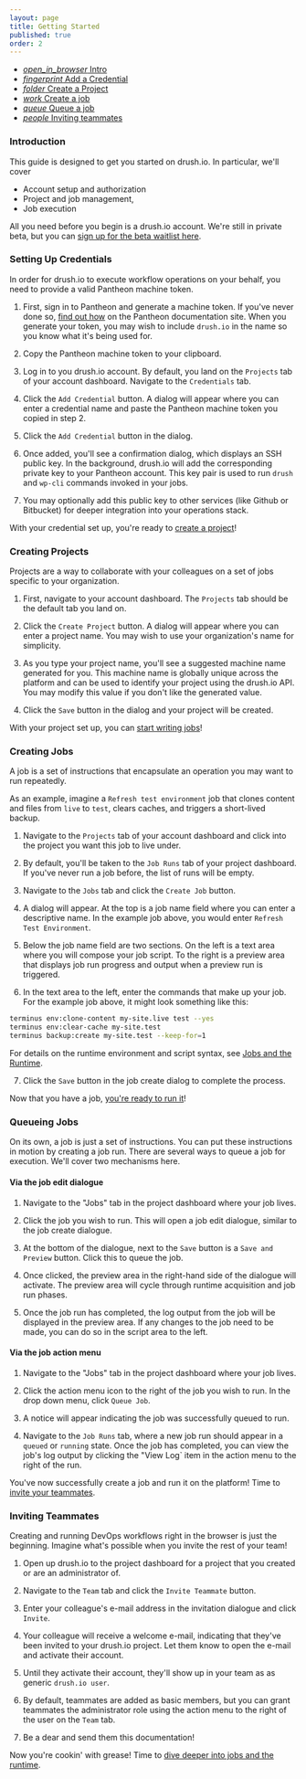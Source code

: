 ```yaml
---
layout: page
title: Getting Started
published: true
order: 2
---
```


<div class="col s12 no-padding">
  <ul class="tabs tabs-fixed-width">
    <li class="tab col s2"><a href="#intro"><i class="material-icons">open_in_browser</i> Intro</a></li>
    <li class="tab col s2"><a href="#setting-up-credentials"><i class="material-icons">fingerprint</i> Add a Credential</a></li>
    <li class="tab col s2"><a href="#creating-projects"><i class="material-icons">folder</i> Create a Project</a></li>
    <li class="tab col s2"><a href="#creating-jobs"><i class="material-icons">work</i> Create a job</a></li>
    <li class="tab col s2"><a href="#queueing-jobs"><i class="material-icons">queue</i> Queue a job</a></li>
    <li class="tab col s2"><a href="#inviting-teammates"><i class="material-icons">people</i> Inviting teammates</a></li>
  </ul>
</div>
<div class="container">
  <div id="intro" class="col s12">
<div markdown="1">

### Introduction

This guide is designed to get you started on drush.io. In particular, we'll cover 

- Account setup and authorization
- Project and job management,
- Job execution

All you need before you begin is a drush.io account. We're still in private beta, but you can [sign up for the beta waitlist here](https://www.drush.io/#beta).

</div>
  </div>
  <div id="setting-up-credentials" class="col s12">
<div markdown="1">

### Setting Up Credentials

In order for drush.io to execute workflow operations on your behalf, you need to provide a valid Pantheon machine token.

1. First, sign in to Pantheon and generate a machine token. If you've never done so, [find out how](https://pantheon.io/docs/machine-tokens/) on the Pantheon documentation site. When you generate your token, you may wish to include `drush.io` in the name so you know what it's being used for.

2. Copy the Pantheon machine token to your clipboard.

3. Log in to you drush.io account. By default, you land on the `Projects` tab of your account dashboard. Navigate to the `Credentials` tab.

4. Click the `Add Credential` button. A dialog will appear where you can enter a credential name and paste the Pantheon machine token you copied in step 2.

5. Click the `Add Credential` button in the dialog.

6. Once added, you'll see a confirmation dialog, which displays an SSH public key. In the background, drush.io will add the corresponding private key to your Pantheon account. This key pair is used to run `drush` and `wp-cli` commands invoked in your jobs.

7. You may optionally add this public key to other services (like Github or Bitbucket) for deeper integration into your operations stack.

With your credential set up, you're ready to [create a project](#creating-projects)!

</div>
  </div>
  <div id="creating-projects" class="col s12">
<div markdown="1">

### Creating Projects

Projects are a way to collaborate with your colleagues on a set of jobs specific to your organization.

1. First, navigate to your account dashboard. The `Projects` tab should be the default tab you land on.

2. Click the `Create Project` button. A dialog will appear where you can enter a project name. You may wish to use your organization's name for simplicity.

3. As you type your project name, you'll see a suggested machine name generated for you. This machine name is globally unique across the platform and can be used to identify your project using the drush.io API. You may modify this value if you don't like the generated value.

4. Click the `Save` button in the dialog and your project will be created.

With your project set up, you can [start writing jobs](#creating-jobs)!

</div>
  </div>
  <div id="creating-jobs" class="col s12">
<div markdown="1">

### Creating Jobs

A job is a set of instructions that encapsulate an operation you may want to run repeatedly.

As an example, imagine a `Refresh test environment` job that clones content and files from `live` to `test`, clears caches, and triggers a short-lived backup.

1. Navigate to the `Projects` tab of your account dashboard and click into the project you want this job to live under.

2. By default, you'll be taken to the `Job Runs` tab of your project dashboard. If you've never run a job before, the list of runs will be empty.

3. Navigate to the `Jobs` tab and click the `Create Job` button.

4. A dialog will appear. At the top is a job name field where you can enter a descriptive name. In the example job above, you would enter `Refresh Test Environment`.

5. Below the job name field are two sections. On the left is a text area where you will compose your job script. To the right is a preview area that displays job run progress and output when a preview run is triggered.

6. In the text area to the left, enter the commands that make up your job. For the example job above, it might look something like this:
```sh
terminus env:clone-content my-site.live test --yes
terminus env:clear-cache my-site.test
terminus backup:create my-site.test --keep-for=1
```
For details on the runtime environment and script syntax, see [Jobs and the Runtime](#).

7. Click the `Save` button in the job create dialog to complete the process.

Now that you have a job, [you're ready to run it](#queueing-jobs)!

</div>
  </div>
  <div id="queueing-jobs" class="col s12">
<div markdown="1">

### Queueing Jobs

On its own, a job is just a set of instructions. You can put these instructions in motion by creating a job run. There are several ways to queue a job for execution. We'll cover two mechanisms here.

#### Via the job edit dialogue
1. Navigate to the "Jobs" tab in the project dashboard where your job lives.

2. Click the job you wish to run. This will open a job edit dialogue, similar to the job create dialogue.

3. At the bottom of the dialogue, next to the `Save` button is a `Save and Preview` button. Click this to queue the job.

4. Once clicked, the preview area in the right-hand side of the dialogue will activate. The preview area will cycle through runtime acquisition and job run phases. 

5. Once the job run has completed, the log output from the job will be displayed in the preview area. If any changes to the job need to be made, you can do so in the script area to the left.

#### Via the job action menu
1. Navigate to the "Jobs" tab in the project dashboard where your job lives.

2. Click the action menu icon to the right of the job you wish to run. In the drop down menu, click `Queue Job`.

3. A notice will appear indicating the job was successfully queued to run.

4. Navigate to the `Job Runs` tab, where a new job run should appear in a `queued` or `running` state. Once the job has completed, you can view the job's log output by clicking the "View Log` item in the action menu to the right of the run.

You've now successfully create a job and run it on the platform! Time to [invite your teammates](#inviting-teammates).

</div>
  </div>
  <div id="inviting-teammates" class="col s12">
<div markdown="1">

### Inviting Teammates

Creating and running DevOps workflows right in the browser is just the beginning. Imagine what's possible when you invite the rest of your team!

1. Open up drush.io to the project dashboard for a project that you created or are an administrator of.

2. Navigate to the `Team` tab and click the `Invite Teammate` button.

3. Enter your colleague's e-mail address in the invitation dialogue and click `Invite`.

4. Your colleague will receive a welcome e-mail, indicating that they've been invited to your drush.io project. Let them know to open the e-mail and activate their account.

5. Until they activate their account, they'll show up in your team as as generic `drush.io user`.

6. By default, teammates are added as basic members, but you can grant teammates the administrator role using the action menu to the right of the user on the `Team` tab.

7. Be a dear and send them this documentation!

Now you're cookin' with grease! Time to [dive deeper into jobs and the runtime](/jobs-and-the-runtime).

</div>
  </div>
</div>
